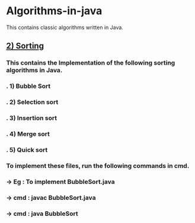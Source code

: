 # Algorithms-in-java
This contains classic algorithms written in Java.

## [2) Sorting](https://github.com/lokeshkarra/Algorithms-in-java/tree/e6b2953916f7ebc74956da641f393ee3c8f5596d/Sorting)

###            This contains the Implementation of the following sorting algorithms in Java.

###            . 1) Bubble Sort
###            . 2) Selection sort
###            . 3) Insertion sort
###            . 4) Merge sort
###            . 5) Quick sort
            
 ###           To implement these files, run the following commands in cmd.
            
 ###            -> Eg   : To implement BubbleSort.java
 ###            -> cmd  :  javac BubbleSort.java
 ###            -> cmd  :  java BubbleSort






